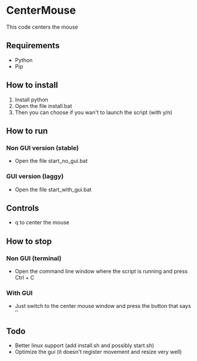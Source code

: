 # CenterMouse
This code centers the mouse
## Requirements
- Python
- Pip
## How to install
1. Install python
2. Open the file install.bat
3. Then you can choose if you wan't to launch the script (with y/n)
## How to run
### Non GUI version (stable)
- Open the file start_no_gui.bat
### GUI version (laggy)
- Open the file start_with_gui.bat
## Controls
- q to center the mouse
## How to stop
### Non GUI (terminal)
- Open the command line window where the script is running and press Ctrl + C
### With GUI
- Just switch to the center mouse window and press the button that says ''
## Todo
- Better linux support (add install.sh and possibly start.sh)
- Optimize the gui (it doesn't register movement and resize very well)
